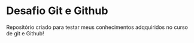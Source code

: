 # Desafio Git e Github
Repositório criado para testar meus conhecimentos adqquiridos no curso de git e Github!
